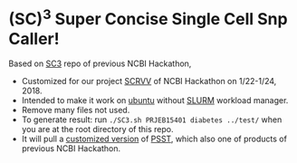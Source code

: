 # (SC)<sup>3</sup> Super Concise Single Cell Snp Caller!

Based on [SC3](https://github.com/NCBI-Hackathons/SC3) repo of previous NCBI Hackathon,

* Customized for our project [SCRVV](https://github.com/NCBI-Hackathons/SCRVV) of NCBI Hackathon on 1/22-1/24, 2018.
* Intended to make it work on [ubuntu](https://www.ubuntu.com/) without [SLURM](https://slurm.schedmd.com/) workload manager.
* Remove many files not used.
* To generate result: run `./SC3.sh PRJEB15401 diabetes ../test/` when you are at the root directory of this repo.
* It will pull a [customized version](https://github.com/jakelever/PSST/tree/12c2f0ffcaad0116fedfe05b657eda540aad55b0) of [PSST](https://github.com/jakelever/PSST/tree/12c2f0ffcaad0116fedfe05b657eda540aad55b0), which also one of products of previous NCBI Hackathon.
